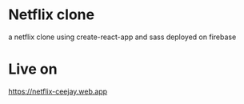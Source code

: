 # Netflix clone

a netflix clone using create-react-app and sass deployed on firebase

# Live on

https://netflix-ceejay.web.app
